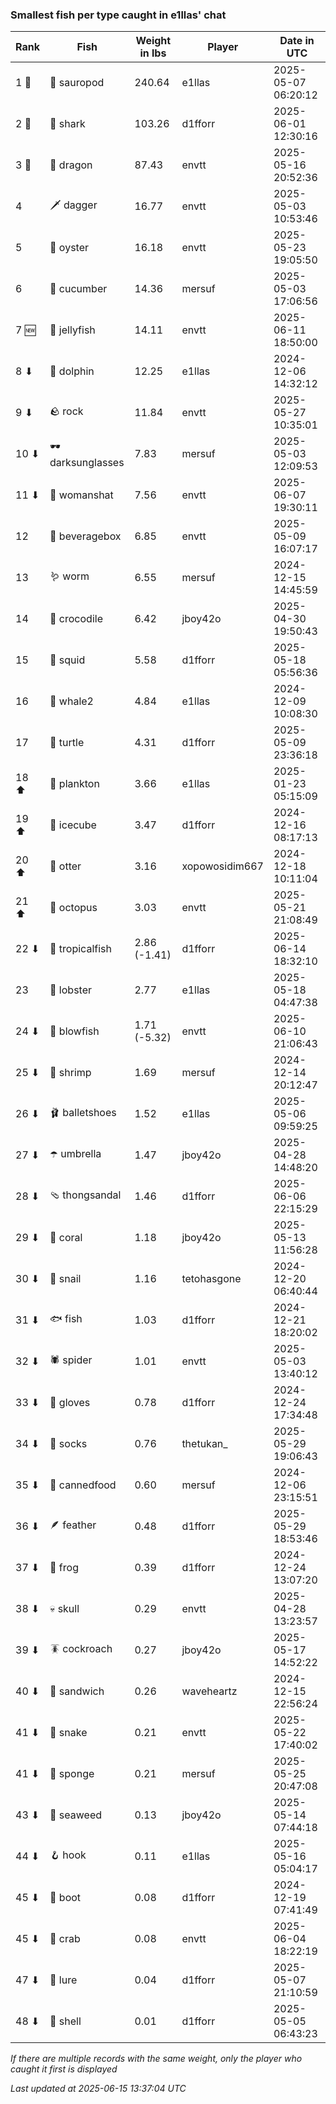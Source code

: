 ### Smallest fish per type caught in e1llas' chat
| Rank | Fish | Weight in lbs | Player | Date in UTC |
|------|--------|-----------|---------|------|
| 1 🥇  | 🦕 sauropod | 240.64 | e1llas | 2025-05-07 06:20:12 |
| 2 🥈  | 🦈 shark | 103.26 | d1fforr | 2025-06-01 12:30:16 |
| 3 🥉  | 🐉 dragon | 87.43 | envtt | 2025-05-16 20:52:36 |
| 4  | 🗡️ dagger | 16.77 | envtt | 2025-05-03 10:53:46 |
| 5  | 🦪 oyster | 16.18 | envtt | 2025-05-23 19:05:50 |
| 6  | 🥒 cucumber | 14.36 | mersuf | 2025-05-03 17:06:56 |
| 7 🆕 | 🪼 jellyfish | 14.11 | envtt | 2025-06-11 18:50:00 |
| 8 ⬇ | 🐬 dolphin | 12.25 | e1llas | 2024-12-06 14:32:12 |
| 9 ⬇ | 🪨 rock | 11.84 | envtt | 2025-05-27 10:35:01 |
| 10 ⬇ | 🕶️ darksunglasses | 7.83 | mersuf | 2025-05-03 12:09:53 |
| 11 ⬇ | 👒 womanshat | 7.56 | envtt | 2025-06-07 19:30:11 |
| 12  | 🧃 beveragebox | 6.85 | envtt | 2025-05-09 16:07:17 |
| 13  | 🪱 worm | 6.55 | mersuf | 2024-12-15 14:45:59 |
| 14  | 🐊 crocodile | 6.42 | jboy42o | 2025-04-30 19:50:43 |
| 15  | 🦑 squid | 5.58 | d1fforr | 2025-05-18 05:56:36 |
| 16  | 🐋 whale2 | 4.84 | e1llas | 2024-12-09 10:08:30 |
| 17  | 🐢 turtle | 4.31 | d1fforr | 2025-05-09 23:36:18 |
| 18 ⬆ | 🦠 plankton | 3.66 | e1llas | 2025-01-23 05:15:09 |
| 19 ⬆ | 🧊 icecube | 3.47 | d1fforr | 2024-12-16 08:17:13 |
| 20 ⬆ | 🦦 otter | 3.16 | xopowosidim667 | 2024-12-18 10:11:04 |
| 21 ⬆ | 🐙 octopus | 3.03 | envtt | 2025-05-21 21:08:49 |
| 22 ⬇ | 🐠 tropicalfish | 2.86 (-1.41) | d1fforr | 2025-06-14 18:32:10 |
| 23  | 🦞 lobster | 2.77 | e1llas | 2025-05-18 04:47:38 |
| 24 ⬇ | 🐡 blowfish | 1.71 (-5.32) | envtt | 2025-06-10 21:06:43 |
| 25 ⬇ | 🦐 shrimp | 1.69 | mersuf | 2024-12-14 20:12:47 |
| 26 ⬇ | 🩰 balletshoes | 1.52 | e1llas | 2025-05-06 09:59:25 |
| 27 ⬇ | ☂️ umbrella | 1.47 | jboy42o | 2025-04-28 14:48:20 |
| 28 ⬇ | 🩴 thongsandal | 1.46 | d1fforr | 2025-06-06 22:15:29 |
| 29 ⬇ | 🪸 coral | 1.18 | jboy42o | 2025-05-13 11:56:28 |
| 30 ⬇ | 🐌 snail | 1.16 | tetohasgone | 2024-12-20 06:40:44 |
| 31 ⬇ | 🐟 fish | 1.03 | d1fforr | 2024-12-21 18:20:02 |
| 32 ⬇ | 🕷️ spider | 1.01 | envtt | 2025-05-03 13:40:12 |
| 33 ⬇ | 🧤 gloves | 0.78 | d1fforr | 2024-12-24 17:34:48 |
| 34 ⬇ | 🧦 socks | 0.76 | thetukan_ | 2025-05-29 19:06:43 |
| 35 ⬇ | 🥫 cannedfood | 0.60 | mersuf | 2024-12-06 23:15:51 |
| 36 ⬇ | 🪶 feather | 0.48 | d1fforr | 2025-05-29 18:53:46 |
| 37 ⬇ | 🐸 frog | 0.39 | d1fforr | 2024-12-24 13:07:20 |
| 38 ⬇ | 💀 skull | 0.29 | envtt | 2025-04-28 13:23:57 |
| 39 ⬇ | 🪳 cockroach | 0.27 | jboy42o | 2025-05-17 14:52:22 |
| 40 ⬇ | 🥪 sandwich | 0.26 | waveheartz | 2024-12-15 22:56:24 |
| 41 ⬇ | 🐍 snake | 0.21 | envtt | 2025-05-22 17:40:02 |
| 41 ⬇ | 🧽 sponge | 0.21 | mersuf | 2025-05-25 20:47:08 |
| 43 ⬇ | 🌿 seaweed | 0.13 | jboy42o | 2025-05-14 07:44:18 |
| 44 ⬇ | 🪝 hook | 0.11 | e1llas | 2025-05-16 05:04:17 |
| 45 ⬇ | 👢 boot | 0.08 | d1fforr | 2024-12-19 07:41:49 |
| 45 ⬇ | 🦀 crab | 0.08 | envtt | 2025-06-04 18:22:19 |
| 47 ⬇ | 🎏 lure | 0.04 | d1fforr | 2025-05-07 21:10:59 |
| 48 ⬇ | 🐚 shell | 0.01 | d1fforr | 2025-05-05 06:43:23 |

_If there are multiple records with the same weight, only the player who caught it first is displayed_

_Last updated at 2025-06-15 13:37:04 UTC_